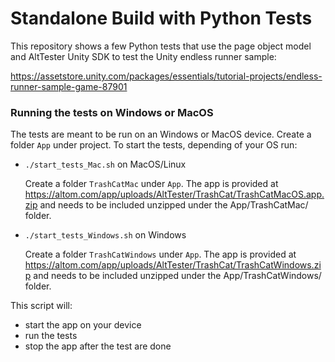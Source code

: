# Standalone Build with Python Tests

This repository shows a few Python tests that use the page object model and AltTester Unity SDK to test the Unity endless runner sample:

https://assetstore.unity.com/packages/essentials/tutorial-projects/endless-runner-sample-game-87901

### Running the tests on Windows or MacOS
The tests are meant to be run on an Windows or MacOS device. Create a folder `App` under project.
To start the tests, depending of your OS run:

- `./start_tests_Mac.sh` on MacOS/Linux

    Create a folder `TrashCatMac` under `App`.
    The app is provided at https://altom.com/app/uploads/AltTester/TrashCat/TrashCatMacOS.app.zip and needs to be included unzipped under the App/TrashCatMac/ folder.

- `./start_tests_Windows.sh` on Windows

    Create a folder `TrashCatWindows` under `App`.
    The app is provided at https://altom.com/app/uploads/AltTester/TrashCat/TrashCatWindows.zip and needs to be included unzipped under the App/TrashCatWindows/ folder.


This script will:

- start the app on your device
- run the tests
- stop the app after the test are done
